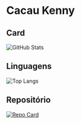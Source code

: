 # Cacau Kenny

## Card

![GitHub Stats](https://github-readme-stats.vercel.app/api?username=cacaukenny&theme=transparent&bg_color=000&border_color=30A3DC&show_icons=true&icon_color=30A3DC&title_color=E94D5F&text_color=FFF)


## Linguagens

![Top Langs](https://github-readme-stats-git-masterrstaa-rickstaa.vercel.app/api/top-langs/?username=cacaukenny&layout=compact&bg_color=000&border_color=30A3DC&title_color=E94D5F&text_color=FFF)

## Repositório 

[![Repo Card](https://github-readme-stats.vercel.app/api/pin/?username=cacaukenny&repo=DIO-desafio-git-gihub&bg_color=000&border_color=30A3DC&show_icons=true&icon_color=30A3DC&title_color=E94D5F&text_color=FFF)](https://github.com/cacaukenny/DIO-desafio-git-gihub)

